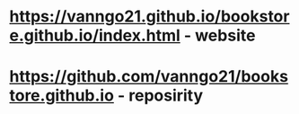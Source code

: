 # https://vanngo21.github.io/bookstore.github.io/index.html - website
# https://github.com/vanngo21/bookstore.github.io - reposirity 
